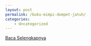 ```yaml
---
layout: post
permalink: /buku-mimpi-dompet-jatuh/
categories:
    - Uncategorized
---
```


[Baca Selengkapnya](/08)